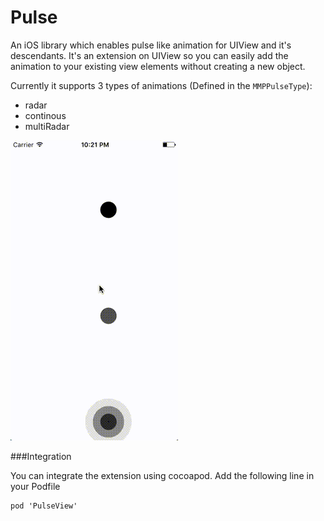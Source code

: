 # Pulse
An iOS library which enables pulse like animation for UIView and it's descendants. It's an extension on UIView so you can easily add the animation to your existing view elements without creating a new object.

Currently it supports 3 types of animations (Defined in the `MMPPulseType`):

- radar
- continous
- multiRadar

![image](https://github.com/Midhun-MP/Pulse/blob/master/Untitled.gif)

###Integration

You can integrate the extension using cocoapod. Add the following line in your Podfile

```
pod 'PulseView'
```
